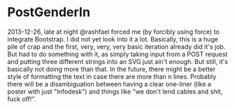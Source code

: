PostGenderIn
============

2013-12-26, late at night
@rashfael forced me (by forcibly using force) to integrate Bootstrap. I did not yet look into it a lot.
Basically, this is a huge pile of crap and the first, very, very, very basic iteration already did it's job. But had to do something with it, as simply taking input from a POST request and putting three different strings into an SVG just ain't enough. But still, it's basically not doing more than that.
In the future, there might be a better style of formatting the text in case there are more than n lines. Probably there will be a disambiguation between having a clear one-liner (like a poster with just "Infodesk") and things like "we don't lend cables and shit, fuck off!".
